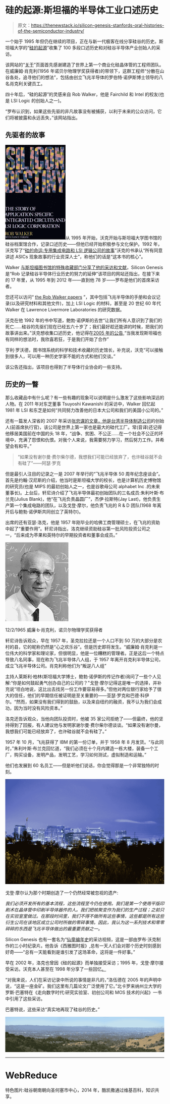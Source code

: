 # 硅的起源:斯坦福的半导体工业口述历史

> 原文：<https://thenewstack.io/silicon-genesis-stanfords-oral-histories-of-the-semiconductor-industry/>

一个始于 1995 年但仍在继续的项目，正在与新一代极客在线分享硅谷的历史。斯坦福大学的“[硅的起源](https://exhibits.stanford.edu/silicongenesis/)”收集了 100 多段口述历史和对硅谷半导体产业创始人的采访。

该网站的“[关于](https://exhibits.stanford.edu/silicongenesis/about/about-silicon-genesis)”页面首先感谢建造了世界上第一个商业化硅晶体管的工程师团队。在威廉姆·肖克利(1956 年诺贝尔物理学奖获得者)的带领下，这群工程师“分散在山谷各处，追寻他们的想法”，包括由创立飞兆半导体的罗伯特·诺伊斯博士领导的八名肖克利关键员工。

四十年后，“硅的起源”的灵感来自 Rob Walker，他是 Fairchild 和 Intel 的校友(也是 LSI Logic 的创始人之一)。

“罗布认识到，如果这些先驱的非凡故事没有被捕获，以利于未来的公众访问，它们将被披露和永远丢失，”该网站指出。

## 先驱者的故事

![Silicon Destiny by Rob Walker with Nancy Tersini - screenshot of book cover (via Google Books) target=](img/9b65c4788b80bba875eb16cb5c470fa9.png)从 1995 年开始，沃克开始与斯坦福大学图书馆的硅谷档案馆合作，记录口述历史——但他已经开始积极参与文化保护。1992 年，沃克写了“[硅的命运:专用集成电路和 LSI 逻辑公司的故事](https://books.google.com/books?id=XA9Zx1bMH-oC&printsec=frontcover#v=onepage&q&f=false)”沃克的书承认“所有同意讲述 ASICs 现象故事的行业资深人士”，称他们的话是“这本书的核心”。

Walker [与斯坦福图书馆的特殊收藏部门分享了他的采访和文献](https://searchworks.stanford.edu/view/4084241)，Silicon Genesis 是“Rob 记录硅谷半导体行业历史的努力的延伸”该项目的网站还指出，在接下来的 17 年里，从 1995 年到 2012 年——直到他 78 岁——罗布是他们的首席采访者。

您还可以访问“ [the Rob Walker papers](https://searchworks.stanford.edu/view/4084161) ”，其中包括飞兆半导体的手册和会议记录(以及研究材料和其他文件)，加上 LSI Logic 的材料，甚至是 20 世纪 60 年代 Walker 在 Lawrence Livermore Laboratories 的研究数据。

沃克在他 1992 年的书中写道，鲍勃·诺伊斯的去世“让我们所有人意识到了我们的死亡……硅谷的先驱们现在已经五六十岁了；我们最好趁还能讲的时候，把我们的故事讲出来。”沃克想收集口述历史，他记得在[2005 年的公告](https://news.stanford.edu/pr/2005/pr-fairchild-030905.html),“当我发现斯坦福也有同样的想法时，我欣喜若狂，于是我们开始了合作”

亨利·罗沃德，图书馆系统的科学和技术收藏的历史馆长，补充说，沃克“可以接触到很多人，可以用一种历史学家不能的方式和他们交谈。”

该公告还指出，该项目也得到了半导体行业协会的一些支持。

## 历史的一瞥

那么收藏品中有什么呢？有一些有趣的现象可以说明是什么激发了这些影响深远的人物。在 2011 年对东芝董事 Tsuyoshi Kawanishi 的采访中，Walker 回忆起 1981 年 LSI 和东芝是如何“共同努力改善他的日本大公司和我们的美国小公司的。”

还有一篇发人深省的 2007 年采访[张忠谋的文章，他是台湾半导体制造公司](https://exhibits.stanford.edu/silicongenesis/catalog/cy579mp7822)的创始人(前首席执行官)，该公司是世界上第一家也是最大的硅代工厂。常(音译)还记得他移居美国前在中国的头 18 年，“战争、贫困、不公正……在一个社会不公正的环境中，充满了怨恨和仇恨。对我个人来说，我需要努力学习，然后努力工作。并希望会有和平。”

> “如果没有谢尔曼·费尔柴尔德，我想我们可能已经放弃了，也许硅谷就不会有硅了”——阿瑟·罗克

但是最引人注目的记录之一是 2007 年举行的“飞兆半导体 50 周年纪念座谈会”。首先是约翰·汉尼斯的介绍，他当时是斯坦福大学的校长，也是计算机历史博物馆的研究员(也是 MIPS 的最初创始人之一，也是谷歌母公司 alphabet Inc .的未来董事长)。上台后，轩尼诗介绍了飞兆半导体最初创始团队的三名成员:朱利叶斯·布兰克(Julius Blank)，他“在飞兆负责晶圆厂”，杰伊·拉斯特(Jay Last)，他负责生产第一个集成电路的团队，以及戈登·摩尔，他负责飞兆的 R & D 团队(1968 年离开后与鲍勃·诺伊斯共同创立了英特尔)。

出席的还有亚瑟·洛克，他是 1957 年刚毕业的哈佛工商管理硕士，在飞兆的资助中起了“重要作用”。轩尼诗指出，洛克继续资助硅谷第一批风险投资公司之一，“后来成为苹果和英特尔的早期投资者和董事会成员。”

![](img/f73d546e2b0ee62b91d8aa660efbfd26.png)

12/2/1965
威廉·b·肖克利，诺贝尔物理学奖获得者

轩尼诗告诉观众，早在 1957 年，圣克拉拉还是一个人口不到 50 万的大部分是农村的县，它的昵称仍然是“心之欢乐谷”。但是历史即将发生。“威廉姆·肖克利是一位伟大的科学家和理论家，但很明显，他是一位糟糕的管理者。正是这后一个特点导致八名同事，现在称为飞兆半导体八人组，于 1957 年离开肖克利半导体公司，成立飞兆半导体公司。肖克利称他们为“叛逆八人组”

主持人莱斯利·柏林(斯坦福大学博士，鲍勃·诺伊斯的传记作者)询问了一些个人见解:“你是如何鼓起勇气创办自己的公司的？”戈登·摩尔记得这是唯一的选择，并补充说“坦白地说，这比出去找另一份工作要容易得多。”但他对两位银行家给予了很大的信任，他们的早期信任被证明是至关重要的——亚瑟·罗克和巴德·科伊尔。“然而，如果没有我们得到的鼓励，以及来自纽约的融资，我不认为我们会成功，因为当时没有风险资本。”

洛克还告诉观众，当他向团队投资时，他被 35 家公司拒绝了——但最终，他的坚持得到了回报，有人建议他与发明家谢尔曼·费尔柴尔德谈谈。“如果没有谢尔曼，我想我们可能已经放弃了，也许硅谷就不会有硅了。”

1957 年 10 月，飞兆获得了 IBM 的第一份订单，并于 1958 年 8 月发货。“与此同时，”朱利叶斯·布兰克回忆道，“我们必须在十个月内建造一栋大楼，装备一个工厂，购买设备，发明产品，发明工艺，学习如何测试，虚拟制造和运输。”

他们也发展到 60 名员工——但是听他们说话，你会觉得那是一个非常独特的时刻。

![](img/498a5007938a6b4292526faed5d497ee.png)

戈登·摩尔认为那个时期创造了一个仍然经常被忽视的遗产:

*我们必须开发所有的基本流程，这些流程至今仍在使用。我们是第一个使用平版印刷术在晶体管中印刷半导体器件的人。我们把核聚变作为我们的生产过程；之前只在实验室里做过。在那段时间里，我们不得不做所有这些事情，这些都是所有这些衍生公司在该地区成立公司时所做的零碎事情。因此，我认为这一系列技术和零零碎碎的东西是飞兆半导体做出的最重要贡献之一。*

Silicon Genesis 也有一套名为“[仙童编年史](https://exhibits.stanford.edu/silicongenesis/catalog/xk947bx3871)的采访视频，这是一部由罗布·沃克制作的三小时纪录片。他告诉《西雅图时报》,总有一天人们会对那个历史时刻感到好奇——“总有一天能看到是谁引发了这场革命，这将是一件好事。”

早在 2002 年，洛克也曾因《硅的起源》而单独接受采访；1995 年，戈登·摩尔接受采访。沃克本人甚至在 1998 年分享了一些回忆[。](https://exhibits.stanford.edu/silicongenesis/catalog/xx390qp9435)

“对我来说，人们在采访记录中所说的事情是非凡的，”洛伍德在 2005 年的声明中说，“这是一座金矿。我们这里有几篇论文广泛使用了它。”北卡罗来纳州立大学的罗斯·巴塞特在《走向数字时代:研究实验室、初创公司和 MOS 技术的兴起》一书中引用了这些采访。

巴塞特说，这些采访“真实地再现了硅谷的历史。”

![AlumRockViewSiliconValley_w by Elf via Wikipedia (Creative Commons)](img/7298d6f88702de6f2f7f5f10af71af16.png)

* * *

# WebReduce

特色图片:硅谷朝南朝向圣何塞市中心，2014 年，酷凯撒通过维基百科，知识共享。

<svg xmlns:xlink="http://www.w3.org/1999/xlink" viewBox="0 0 68 31" version="1.1"><title>Group</title> <desc>Created with Sketch.</desc></svg>